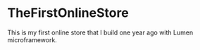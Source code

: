 # TheFirstOnlineStore
This is my first online store that I build one year ago with Lumen microframework.
